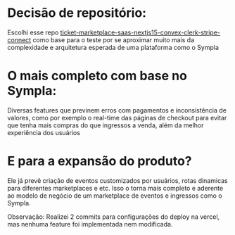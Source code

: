 # Decisão de repositório:
Escolhi esse repo [ticket-marketplace-saas-nextjs15-convex-clerk-stripe-connect](https://github.com/sonnysangha/ticket-marketplace-saas-nextjs15-convex-clerk-stripe-connect) como base para o teste por se aproximar muito mais da complexidade e arquitetura esperada de uma plataforma como o Sympla

# O mais completo com base no Sympla:
Diversas features que previnem erros com pagamentos e inconsistência de valores, como por exemplo o real-time das páginas de checkout para evitar que tenha mais compras do que ingressos a venda, além da melhor experiência dos usuários

# E para a expansão do produto?
Ele já prevê criação de eventos customizados por usuários, rotas dinamicas para diferentes marketplaces e etc.
Isso o torna mais completo e aderente ao modelo de negócio de um marketplace de eventos e ingressos como o Sympla.

Observação: Realizei 2 commits para configurações do deploy na vercel, mas nenhuma feature foi implementada nem modificada.
